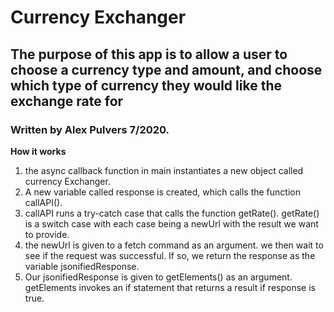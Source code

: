 # Currency Exchanger

## The purpose of this app is to allow a user to choose a currency type and amount, and choose which type of currency they would like the exchange rate for

### Written by Alex Pulvers 7/2020.

**How it works**

1. the async callback function in main instantiates a new object called currency Exchanger.
2. A new variable called response is created, which calls the function callAPI().
3. callAPI runs a try-catch case that calls the function getRate(). getRate() is a switch case with each case being a newUrl with the result we want to provide.
4. the newUrl is given to a fetch command as an argument. we then wait to see if the request was successful. If so, we return the response as the variable jsonifiedResponse.
5. Our jsonifiedResponse is given to getElements() as an argument. getElements invokes an if statement that returns a result if response is true.
